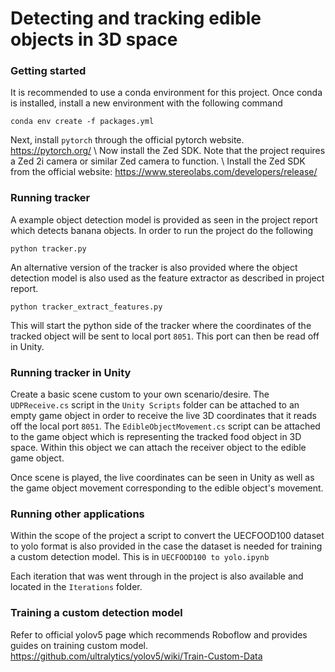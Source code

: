 # Detecting and tracking edible objects in 3D space

### Getting started
It is recommended to use a conda environment for this project. Once conda is installed, install a new environment with the following command
```
conda env create -f packages.yml
```
Next, install `pytorch` through the official pytorch website. https://pytorch.org/ \\
Now install the Zed SDK. Note that the project requires a Zed 2i camera or similar Zed camera to function. \\
Install the Zed SDK from the official website: https://www.stereolabs.com/developers/release/

### Running tracker
A example object detection model is provided as seen in the project report which detects banana objects. In order to run the project do the following
```
python tracker.py
```
An alternative version of the tracker is also provided where the object detection model is also used as the feature extractor as described in project report.
```
python tracker_extract_features.py
```
This will start the python side of the tracker where the coordinates of the tracked object will be sent to local port `8051`. This port can then be read off in Unity.

### Running tracker in Unity
Create a basic scene custom to your own scenario/desire. The `UDPReceive.cs` script in the `Unity Scripts` folder can be attached to an empty game object in order to receive the live 3D coordinates that it reads off the local port `8051`. The `EdibleObjectMovement.cs` script can be attached to the game object which is representing the tracked food object in 3D space. Within this object we can attach the receiver object to the edible game object.

Once scene is played, the live coordinates can be seen in Unity as well as the game object movement corresponding to the edible object's movement.

### Running other applications
Within the scope of the project a script to convert the UECFOOD100 dataset to yolo format is also provided in the case the dataset is needed for training a custom detection model. This is in `UECFOOD100 to yolo.ipynb`

Each iteration that was went through in the project is also available and located in the `Iterations` folder.

### Training a custom detection model
Refer to official yolov5 page which recommends Roboflow and provides guides on training custom model.
https://github.com/ultralytics/yolov5/wiki/Train-Custom-Data

